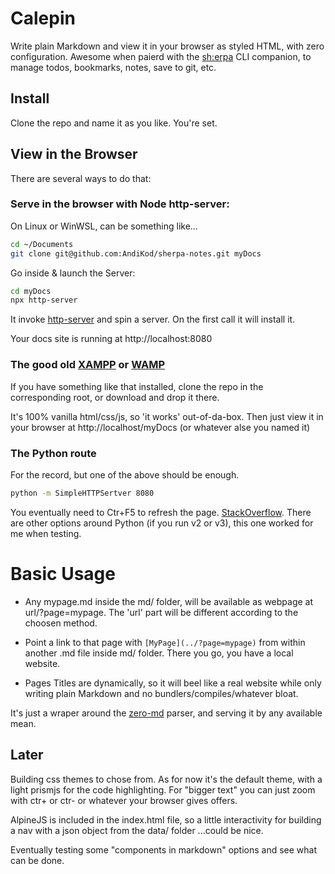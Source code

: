 # Calepin

Write plain Markdown and view it in your browser as styled HTML, with zero configuration. Awesome when paierd with the [sh:erpa](https://github.com/AndiKod/sherpa) CLI companion, to manage todos, bookmarks, notes, save to git, etc.

## Install

Clone the repo and name it as you like. You're set.

## View in the Browser

There are several ways to do that:

### Serve in the browser with Node http-server:

On Linux or WinWSL, can be something like...

```bash
cd ~/Documents
git clone git@github.com:AndiKod/sherpa-notes.git myDocs
```
Go inside & launch the Server:

```bash
cd myDocs
npx http-server 
```
It invoke [http-server](https://github.com/http-party/http-server) and spin a server. On the first call it will install it.

Your docs site is running at http://localhost:8080

### The good old [XAMPP](https://www.apachefriends.org/index.html) or [WAMP](https://www.wampserver.com/en/) 

If you have something like that installed, clone the repo in the corresponding root, or download and drop it there. 

It's 100% vanilla html/css/js, so 'it works' out-of-da-box. Then just view it in your browser at http://localhost/myDocs (or whatever alse you named it)  

### The Python route  

For the record, but one of the above should be enough.

```bash
python -m SimpleHTTPSertver 8080

```
You eventually need to Ctr+F5 to refresh the page. [StackOverflow](https://stackoverflow.com/questions/12193803/invoke-python-simplehttpserver-from-command-line-with-no-cache-option). There are other options around Python (if you run v2 or v3), this one worked for me when testing.

# Basic Usage

- Any mypage.md inside the md/ folder, will be available as webpage at url/?page=mypage. The 'url' part will be different according to the choosen method. 

- Point a link to that page with `[MyPage](../?page=mypage)` from within another .md file inside md/ folder. There you go, you have a local website.

- Pages Titles are dynamically, so it will beel like a real website while only writing plain Markdown and no bundlers/compiles/whatever bloat.

It's just a wraper around the [zero-md](https://zerodevx.github.io/zero-md/basic-usage) parser, and serving it by any available mean.


## Later

Building css themes to chose from. As for now it's the default <zero-md> theme, with a light prismjs for the code highlighting. For "bigger text" you can just zoom with ctr+ or ctr- or whatever your browser gives offers.

AlpineJS is included in the index.html file, so a little interactivity for building a nav with a json object from the data/ folder ...could be nice.

Eventually testing some "components in markdown" options and see what can be done.




